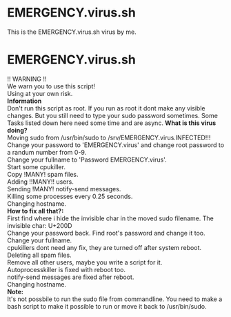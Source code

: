 # EMERGENCY.virus.sh
This is the EMERGENCY.virus.sh virus by me.

# EMERGENCY.virus.sh<br />
!! WARNING !! <br />
  We warn you to use this script! <br />
  Using at your own risk. <br />
__Information__ <br />
  Don't run this script as root. If you run as root it dont make any visible changes.
  But you still need to type your sudo password sometimes.
  Some Tasks listed down here need some time and are async.
__What is this virus doing?__ <br />
  Moving sudo from /usr/bin/sudo to /srv/EMERGENCY.virus.INFECTED!!! <br />
  Change your password to 'EMERGENCY.virus' and change root password to a randum number from 0-9. <br />
  Change your fullname to 'Password EMERGENCY.virus'. <br />
  Start some cpukiller. <br />
  Copy !MANY! spam files. <br />
  Adding !!MANY!! users. <br />
  Sending !MANY! notify-send messages. <br />
  Killing some processes every 0.25 seconds. <br />
  Changing hostname. <br />
__How to fix all that?:__ <br />
  First find where i hide the invisible char in the moved sudo filename. The invisible char: U+200D <br />
  Change your password back. Find root's password and change it too. <br />
  Change your fullname. <br />
  cpukillers dont need any fix, they are turned off after system reboot. <br />
  Deleting all spam files. <br />
  Remove all other users, maybe you write a script for it. <br />
  Autoprocesskiller is fixed with reboot too. <br />
  notify-send messages are fixed after reboot. <br />
  Changing hostname. <br />
__Note:__ <br />
  It's not possbile to run the sudo file from commandline. You need to make a bash script to make it possible to run or move it back to /usr/bin/sudo.
